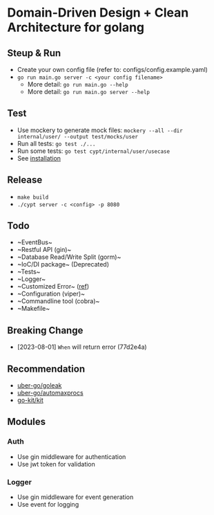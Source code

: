 # Domain-Driven Design + Clean Architecture for golang

## Steup & Run
* Create your own config file (refer to: configs/config.example.yaml)
* `go run main.go server -c <your config filename>`
  * More detail: `go run main.go --help`
  * More detail: `go run main.go server --help`

## Test
* Use mockery to generate mock files: `mockery --all --dir internal/user/ --output test/mocks/user`
* Run all tests: `go test ./...`
* Run some tests: `go test cypt/internal/user/usecase`
* See [installation](https://vektra.github.io/mockery/installation/)

## Release
* `make build`
* `./cypt server -c <config> -p 8080`

## Todo
* ~EventBus~
* ~Restful API (gin)~
* ~Database Read/Write Split (gorm)~
* ~IoC/DI package~ (Deprecated)
* ~Tests~
* ~Logger~
* ~Customized Error~ ([ref](https://github.com/gohiei/go-ddd-demo/commit/11416ce5673785122497fe300e720a70e6831912))
* ~Configuration (viper)~
* ~Commandline tool (cobra)~
* ~Makefile~

## Breaking Change
* [2023-08-01] `When` will return error (77d2e4a)

## Recommendation
* [uber-go/goleak](https://github.com/uber-go/goleak)
* [uber-go/automaxprocs](https://github.com/uber-go/automaxprocs)
* [go-kit/kit](https://github.com/go-kit/kit)

## Modules

### Auth
* Use gin middleware for authentication
* Use jwt token for validation

### Logger
* Use gin middleware for event generation
* Use event for logging
